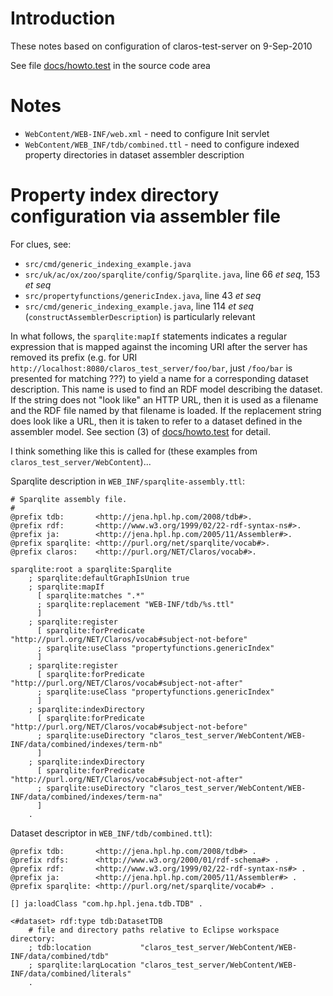 # Introduction #

These notes based on configuration of claros-test-server on 9-Sep-2010

See file [docs/howto.test](http://code.google.com/p/milarq/source/browse/docs/howto.text) in the source code area

# Notes #

  * `WebContent/WEB-INF/web.xml` - need to configure Init servlet
  * `WebContent/WEB_INF/tdb/combined.ttl` - need to configure indexed property directories in dataset assembler description

# Property index directory configuration via assembler file #

For clues, see:
  * `src/cmd/generic_indexing_example.java`
  * `src/uk/ac/ox/zoo/sparqlite/config/Sparqlite.java`, line 66 _et seq_, 153 _et seq_
  * `src/propertyfunctions/genericIndex.java`, line 43 _et seq_
  * `src/cmd/generic_indexing_example.java`, line 114 _et seq_ (`constructAssemblerDescription`) is particularly relevant

In what follows, the `sparqlite:mapIf` statements indicates a regular expression that is mapped against the incoming URI after the server has removed its prefix (e.g. for URI `http://localhost:8080/claros_test_server/foo/bar`, just `/foo/bar` is presented for matching ???)  to yield a name for a corresponding dataset description.   This name is used to find an RDF model describing the dataset. If the string does not "look like" an HTTP URL, then it is used as a filename and the RDF file named by that filename is loaded. If the replacement string does look like a URL, then it is taken to refer to a dataset defined in the assembler model.  See section (3) of [docs/howto.test](http://code.google.com/p/milarq/source/browse/docs/howto.text) for detail.

I think something like this is called for (these examples from `claros_test_server/WebContent`)...

Sparqlite description in `WEB_INF/sparqlite-assembly.ttl`:
```
# Sparqlite assembly file.
#
@prefix tdb:       <http://jena.hpl.hp.com/2008/tdb#>.
@prefix rdf:       <http://www.w3.org/1999/02/22-rdf-syntax-ns#>.
@prefix ja:        <http://jena.hpl.hp.com/2005/11/Assembler#>.
@prefix sparqlite: <http://purl.org/net/sparqlite/vocab#>.
@prefix claros:    <http://purl.org/NET/Claros/vocab#>.

sparqlite:root a sparqlite:Sparqlite
    ; sparqlite:defaultGraphIsUnion true
    ; sparqlite:mapIf
      [ sparqlite:matches ".*"
      ; sparqlite:replacement "WEB-INF/tdb/%s.ttl"
      ]
    ; sparqlite:register
      [ sparqlite:forPredicate "http://purl.org/NET/Claros/vocab#subject-not-before" 
      ; sparqlite:useClass "propertyfunctions.genericIndex"
      ]
    ; sparqlite:register
      [ sparqlite:forPredicate "http://purl.org/NET/Claros/vocab#subject-not-after"
      ; sparqlite:useClass "propertyfunctions.genericIndex"
      ]
    ; sparqlite:indexDirectory 
      [ sparqlite:forPredicate "http://purl.org/NET/Claros/vocab#subject-not-before" 
      ; sparqlite:useDirectory "claros_test_server/WebContent/WEB-INF/data/combined/indexes/term-nb"
      ]
    ; sparqlite:indexDirectory
      [ sparqlite:forPredicate "http://purl.org/NET/Claros/vocab#subject-not-after" 
      ; sparqlite:useDirectory "claros_test_server/WebContent/WEB-INF/data/combined/indexes/term-na"
      ]
    .
```

Dataset descriptor in `WEB_INF/tdb/combined.ttl`):
```
@prefix tdb:       <http://jena.hpl.hp.com/2008/tdb#> .
@prefix rdfs:	   <http://www.w3.org/2000/01/rdf-schema#> .
@prefix rdf:       <http://www.w3.org/1999/02/22-rdf-syntax-ns#> .
@prefix ja:        <http://jena.hpl.hp.com/2005/11/Assembler#> .
@prefix sparqlite: <http://purl.org/net/sparqlite/vocab#> .

[] ja:loadClass "com.hp.hpl.jena.tdb.TDB" .

<#dataset> rdf:type tdb:DatasetTDB
    # file and directory paths relative to Eclipse workspace directory:
    ; tdb:location           "claros_test_server/WebContent/WEB-INF/data/combined/tdb"
    ; sparqlite:larqLocation "claros_test_server/WebContent/WEB-INF/data/combined/literals"
    .
```